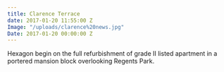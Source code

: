 ```yaml
---
title: Clarence Terrace
date: 2017-01-20 11:55:00 Z
Image: "/uploads/clarence%20news.jpg"
Date: 2017-01-20 00:00:00 Z
---
```


Hexagon begin on the full refurbishment of grade II listed apartment in a portered mansion block overlooking Regents Park.